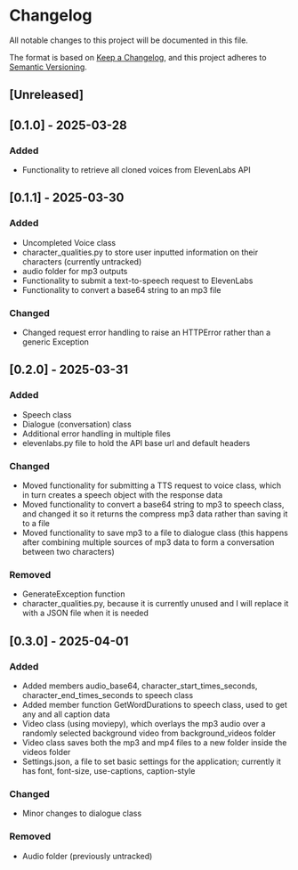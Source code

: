 # Changelog

All notable changes to this project will be documented in this file.

The format is based on [Keep a Changelog](https://keepachangelog.com/en/1.1.0/),
and this project adheres to [Semantic Versioning](https://semver.org/spec/v2.0.0.html).

## [Unreleased]

## [0.1.0] - 2025-03-28

### Added
- Functionality to retrieve all cloned voices from ElevenLabs API

## [0.1.1] - 2025-03-30

### Added
- Uncompleted Voice class
- character_qualities.py to store user inputted information on their characters
(currently untracked)
- audio folder for mp3 outputs
- Functionality to submit a text-to-speech request to ElevenLabs
- Functionality to convert a base64 string to an mp3 file

### Changed
- Changed request error handling to raise an HTTPError rather than
a generic Exception

## [0.2.0] - 2025-03-31

### Added
- Speech class
- Dialogue (conversation) class
- Additional error handling in multiple files
- elevenlabs.py file to hold the API base url and default headers

### Changed
- Moved functionality for submitting a TTS request to voice class, which in turn
creates a speech object with the response data
- Moved functionality to convert a base64 string to mp3 to speech class, and changed it
so it returns the compress mp3 data rather than saving it to a file
- Moved functionality to save mp3 to a file to dialogue class (this happens after
combining multiple sources of mp3 data to form a conversation between two characters)

### Removed
- GenerateException function
- character_qualities.py, because it is currently unused and I will replace it
with a JSON file when it is needed

## [0.3.0] - 2025-04-01

### Added
- Added members audio_base64, character_start_times_seconds,
character_end_times_seconds to speech class
- Added member function GetWordDurations to speech class, used to get
any and all caption data
- Video class (using moviepy), which overlays the mp3 audio over a randomly 
selected background video from background_videos folder
- Video class saves both the mp3 and mp4 files to a new folder inside the videos
folder
- Settings.json, a file to set basic settings for the application; currently it
has font, font-size, use-captions, caption-style

### Changed
- Minor changes to dialogue class

### Removed
- Audio folder (previously untracked)
